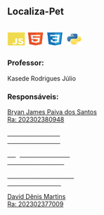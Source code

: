 ## Localiza-Pet

<!DOCTYPE html>
<html lang="pt-BR">
<head>
    <meta charset="UTF-8">
    <meta name="viewport" content="width=device-width, initial-scale=1.0">
</head>
<div style="display: inline_block"><br>
    <img align="center" alt="Bryan-Js" height="30" width="40" src="https://raw.githubusercontent.com/devicons/devicon/master/icons/javascript/javascript-plain.svg">
    <img align="center" alt="Bryan-HTML" height="30" width="40" src="https://raw.githubusercontent.com/devicons/devicon/master/icons/html5/html5-original.svg">
    <img align="center" alt="Bryan-CSS" height="30" width="40" src="https://raw.githubusercontent.com/devicons/devicon/master/icons/css3/css3-original.svg">
    <img align="center" alt="Bryan-Python" height="30" width="40" src="https://raw.githubusercontent.com/devicons/devicon/master/icons/python/python-original.svg">

##

<h3>Professor: </h3>

<p style{color: white;}>Kasede Rodrigues Júlio</p>

<h3>Responsáveis:</h3>

<a href="https://github.com/Bryan-dev22" target="_blank"><p style="text-decoration:none;color:white;">Bryan James Paiva dos Santos<br>Ra: 202302380948</p></a>
<a href="https://github.com/Icaro-G-Silva" target="_blank"><p style="text-decoration:none;color:white;">Ícaro Gabriel Silva<br>Ra: 202102074517</p></a>
<a href="https://github.com/treviisan" target="_blank"><p style="text-decoration:none;color:white;">Luigi Trevisan Gomes<br>Ra: 202302380948</p></a>
<a href="https://github.com/viniciusvvs" target="_blank"><p style="text-decoration:none;color:white;">Vinicius Silva Da Costa<br>Ra: 202212047931</p></a>
<a href="https://github.com/davidmrtns" target="_blank"><p>David Dênis Martins<br>Ra: 202302377009</p></a>


</div>

</html>
